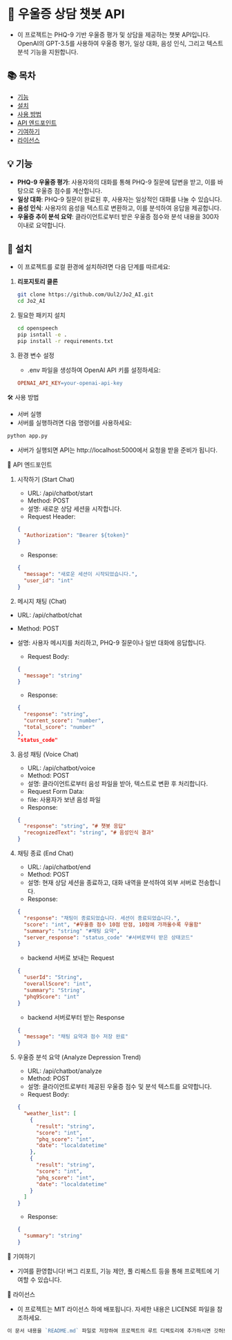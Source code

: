 # 🧠 우울증 상담 챗봇 API

- 이 프로젝트는 PHQ-9 기반 우울증 평가 및 상담을 제공하는 챗봇 API입니다. OpenAI의 GPT-3.5를 사용하여 우울증 평가, 일상 대화, 음성 인식, 그리고 텍스트 분석 기능을 지원합니다.

## 📚 목차

- [기능](#-기능)
- [설치](#-설치)
- [사용 방법](#-사용-방법)
- [API 엔드포인트](#-api-엔드포인트)
- [기여하기](#-기여하기)
- [라이선스](#-라이선스)

## 💡 기능

- **PHQ-9 우울증 평가**: 사용자와의 대화를 통해 PHQ-9 질문에 답변을 받고, 이를 바탕으로 우울증 점수를 계산합니다.
- **일상 대화**: PHQ-9 질문이 완료된 후, 사용자는 일상적인 대화를 나눌 수 있습니다.
- **음성 인식**: 사용자의 음성을 텍스트로 변환하고, 이를 분석하여 응답을 제공합니다.
- **우울증 추이 분석 요약**: 클라이언트로부터 받은 우울증 점수와 분석 내용을 300자 이내로 요약합니다.

## 🚀 설치

- 이 프로젝트를 로컬 환경에 설치하려면 다음 단계를 따르세요:

1. **리포지토리 클론**
   ```bash
   git clone https://github.com/Uul2/Jo2_AI.git
   cd Jo2_AI
   ```
2. 필요한 패키지 설치

   ```bash
   cd openspeech
   pip isntall -e .
   pip install -r requirements.txt
   ```

3. 환경 변수 설정

   - .env 파일을 생성하여 OpenAI API 키를 설정하세요:

   ```makefile
   OPENAI_API_KEY=your-openai-api-key
   ```

🛠 사용 방법

- 서버 실행
- 서버를 실행하려면 다음 명령어를 사용하세요:

```bash
python app.py
```

- 서버가 실행되면 API는 http://localhost:5000에서 요청을 받을 준비가 됩니다.

📑 API 엔드포인트

1. 시작하기 (Start Chat)

   - URL: /api/chatbot/start
   - Method: POST
   - 설명: 새로운 상담 세션을 시작합니다.
   - Request Header:

   ```json
   {
     "Authorization": "Bearer ${token}"
   }
   ```

   - Response:

   ```json
   {
     "message": "새로운 세션이 시작되었습니다.",
     "user_id": "int"
   }
   ```

2. 메시지 채팅 (Chat)

- URL: /api/chatbot/chat
- Method: POST
- 설명: 사용자 메시지를 처리하고, PHQ-9 질문이나 일반 대화에 응답합니다.

  - Request Body:

  ```json
  {
    "message": "string"
  }
  ```

  - Response:

  ```json
  {
    "response": "string",
    "current_score": "number",
    "total_score": "number"
  },
  "status_code"
  ```

3. 음성 채팅 (Voice Chat)
   - URL: /api/chatbot/voice
   - Method: POST
   - 설명: 클라이언트로부터 음성 파일을 받아, 텍스트로 변환 후 처리합니다.
   - Request Form Data:
   - file: 사용자가 보낸 음성 파일
   - Response:
   ```json
   {
     "response": "string", "# 챗봇 응답"
     "recognizedText": "string", "# 음성인식 결과"
   }
   ```
4. 채팅 종료 (End Chat)

   - URL: /api/chatbot/end
   - Method: POST
   - 설명: 현재 상담 세션을 종료하고, 대화 내역을 분석하여 외부 서버로 전송합니다.
   - Response:

   ```json
   {
     "response": "채팅이 종료되었습니다. 세션이 종료되었습니다.",
     "score": "int", "#우울증 점수 10점 만점, 10점에 가까울수록 우울함"
     "summary": "string" "#채팅 요약",
     "server_response": "status_code" "#서버로부터 받은 상태코드"
   }
   ```

   - backend 서버로 보내는 Request

   ```json
   {
     "userId": "String",
     "overallScore": "int",
     "summary": "String",
     "phq9Score": "int"
   }
   ```

   - backend 서버로부터 받는 Response

   ```json
   {
     "message": "채팅 요약과 점수 저장 완료"
   }
   ```

5. 우울증 분석 요약 (Analyze Depression Trend)
   - URL: /api/chatbot/analyze
   - Method: POST
   - 설명: 클라이언트로부터 제공된 우울증 점수 및 분석 텍스트를 요약합니다.
   - Request Body:
   ```json
   {
     "weather_list": [
       {
         "result": "string",
         "score": "int",
         "phq_score": "int",
         "date": "localdatetime"
       },
       {
         "result": "string",
         "score": "int",
         "phq_score": "int",
         "date": "localdatetime"
       }
     ]
   }
   ```
   - Response:
   ```json
   {
     "summary": "string"
   }
   ```

🤝 기여하기

- 기여를 환영합니다! 버그 리포트, 기능 제안, 풀 리퀘스트 등을 통해 프로젝트에 기여할 수 있습니다.

📝 라이선스

- 이 프로젝트는 MIT 라이선스 하에 배포됩니다. 자세한 내용은 LICENSE 파일을 참조하세요.

```go
이 문서 내용을 `README.md` 파일로 저장하여 프로젝트의 루트 디렉토리에 추가하시면 깃허브에 업로드할 때 자동으로 프로젝트 설명에 포함됩니다.
```
